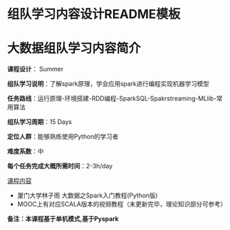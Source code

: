 # 组队学习内容设计README模板


# 大数据组队学习内容简介

**课程设计**： Summer

**组队学习说明**：了解spark原理，学会应用spark进行编程实现机器学习模型

**任务路线**：运行原理-环境搭建-RDD编程-SparkSQL-Spakrstreaming-MLlib-常用算法

**组队学习周期**：15 Days

**定位人群**：能够熟练使用Python的学习者

**难度系数**：中

**每个任务完成大概所需时间**：2-3h/day



[课程内容](http://dblab.xmu.edu.cn/blog/1709-2/) 
- 厦门大学林子雨  大数据之Spark入门教程(Python版)
- MOOC上有对应SCALA版本的视频教程（未更新完毕，理论知识部分可参考）
                 
 **备注：本课程基于单机模式,基于Pyspark**